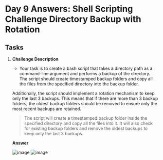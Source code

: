 # Day 9 Answers: Shell Scripting Challenge Directory Backup with Rotation

## Tasks

1. **Challenge Description**

     - Your task is to create a bash script that takes a directory path as a command-line argument and performs a backup of the directory. The script should create timestamped backup folders and copy all the files from the specified directory into the backup folder.

      Additionally, the script should implement a rotation mechanism to keep only the last 3 backups. This means that if there are more than 3 backup folders, the oldest backup folders should be removed to ensure only the most recent backups are retained.

      > The script will create a timestamped backup folder inside the specified directory and copy all the files into it. It will also check for existing backup folders and remove the oldest backups to keep only the last 3 backups.

   **Answer**

   ![image](https://github.com/Bhavin213/90DaysOfDevOps/blob/master/2024/day09/image/task1.png)
   ![image](https://github.com/Bhavin213/90DaysOfDevOps/blob/master/2024/day09/image/task1-2.png)   
